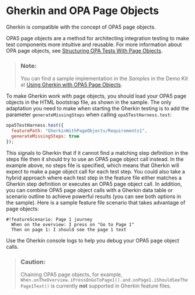 <!-- loioc689cd83e2524251a75d694b09263d07 -->

# Gherkin and OPA Page Objects

Gherkin is compatible with the concept of OPA5 page objects.

OPA5 page objects are a method for architecting integration testing to make test components more intuitive and reusable. For more information about OPA page objects, see [Structuring OPA Tests With Page Objects](structuring-opa-tests-with-page-objects-f2f843d.md).

> ### Note:  
> You can find a sample implementation in the *Samples* in the Demo Kit at [Using Gherkin with OPA5 Page Objects](https://ui5.sap.com/#/entity/sap.ui.test.Opa5/sample/sap.ui.core.sample.gherkin.GherkinWithPageObjects).

To make Gherkin work with page objects, you should load your OPA5 page objects in the HTML bootstrap file, as shown in the sample. The only adaptation you need to make when starting the Gherkin testing is to add the parameter `generateMissingSteps` when calling `opa5TestHarness.test`:

```js
opa5TestHarness.test({
  featurePath: "GherkinWithPageObjects/Requirements1",
  generateMissingSteps: true
});

```

This signals to Gherkin that if it cannot find a matching step definition in the steps file then it should try to use an OPA5 page object call instead. In the example above, no steps file is specified, which means that Gherkin will expect to make a page object call for each test step. You could also take a hybrid approach where each test step in the feature file either matches a Gherkin step definition or executes an OPA5 page object call. In addition, you can combine OPA5 page object calls with a Gherkin data table or scenario outline to achieve powerful results \(you can see both options in the sample\). Here is a sample feature file scenario that takes advantage of page objects:

```
#!featureScenario: Page 1 journey
  When on the overview: I press on "Go to Page 1"
  Then on page 1: I should see the page 1 text

```

Use the Gherkin console logs to help you debug your OPA5 page object calls.

> ### Caution:  
> Chaining OPA5 page objects, for example, `When.onTheOverview.iPressOnGoToPage1().and.onPage1.iShouldSeeThePage1Text()` is currently **not** supported in Gherkin feature files.

